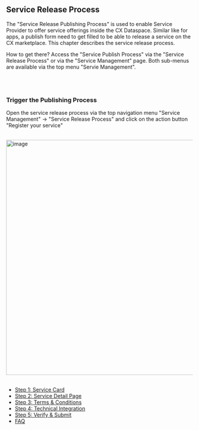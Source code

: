 ## Service Release Process

The "Service Release Publishing Process" is used to enable Service Provider to offer service offerings inside the CX Dataspace. Similar like for apps, a publish form need to get filled to be able to release a service on the CX marketplace.
This chapter describes the service release process.

How to get there?
Access the "Service Publish Process" via the "Service Release Process" or via the "Service Management" page. Both sub-menus are available via the top menu "Servie Management".  

<br>
<br>

### Trigger the Publishing Process


Open the service release process via the top navigation menu "Service Management" -> "Service Release Process" 
and click on the action button "Register your service"

<br>

<img width="636" alt="image" src="https://user-images.githubusercontent.com/94133633/229456022-5ae40336-b4d2-4bdd-8fc3-7abd819be7e2.png">

<br>
<br>

- [Step 1: Service Card](/01.%20Service%20Card.md)
- [Step 2: Service Detail Page](/02.%20Service%20Detail%20Page.md)
- [Step 3: Terms & Conditions](/03.%20Terms%20and%20Conditions.md)
- [Step 4: Technical Integration](/04.%20Technical%20Integration.md)
- [Step 5: Verify & Submit](/05.%20Verify%20&%20Submit.md)
- [FAQ](/06.%20FAQ.md)

<br>
<br>
